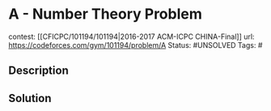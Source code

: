 # A - Number Theory Problem

contest: [[CFICPC/101194/101194|2016-2017 ACM-ICPC CHINA-Final]]
url: https://codeforces.com/gym/101194/problem/A
Status: #UNSOLVED
Tags: #

## Description

## Solution

